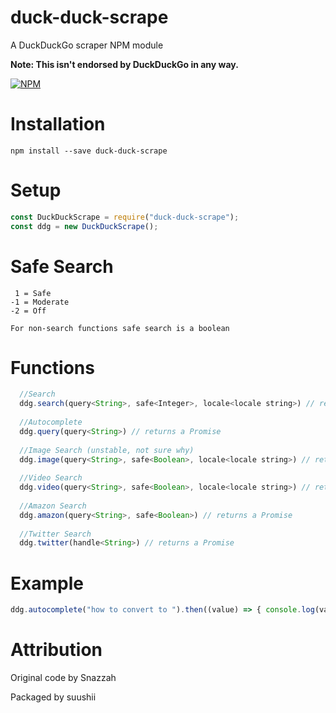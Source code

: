 # duck-duck-scrape
A DuckDuckGo scraper NPM module

**Note: This isn't endorsed by DuckDuckGo in any way.**

[![NPM](https://nodei.co/npm/duck-duck-scrape.png?downloads=true&downloadRank=true&stars=true)](https://nodei.co/npm/duck-duck-scrape/)

# Installation
`npm install --save duck-duck-scrape`

# Setup
```javascript
const DuckDuckScrape = require("duck-duck-scrape");
const ddg = new DuckDuckScrape();
```
# Safe Search
```
 1 = Safe
-1 = Moderate
-2 = Off

For non-search functions safe search is a boolean
```
# Functions

```javascript
  //Search 
  ddg.search(query<String>, safe<Integer>, locale<locale string>) // returns a Promise
  
  //Autocomplete
  ddg.query(query<String>) // returns a Promise
  
  //Image Search (unstable, not sure why)
  ddg.image(query<String>, safe<Boolean>, locale<locale string>) // returns a Promise
  
  //Video Search
  ddg.video(query<String>, safe<Boolean>, locale<locale string>) // returns a Promise
  
  //Amazon Search
  ddg.amazon(query<String>, safe<Boolean>) // returns a Promise
  
  //Twitter Search
  ddg.twitter(handle<String>) // returns a Promise
```

# Example
``` javascript
ddg.autocomplete("how to convert to ").then((value) => { console.log(value[0].phrase); }); // "how to convert to pdf"
```
# Attribution

Original code by Snazzah

Packaged by suushii